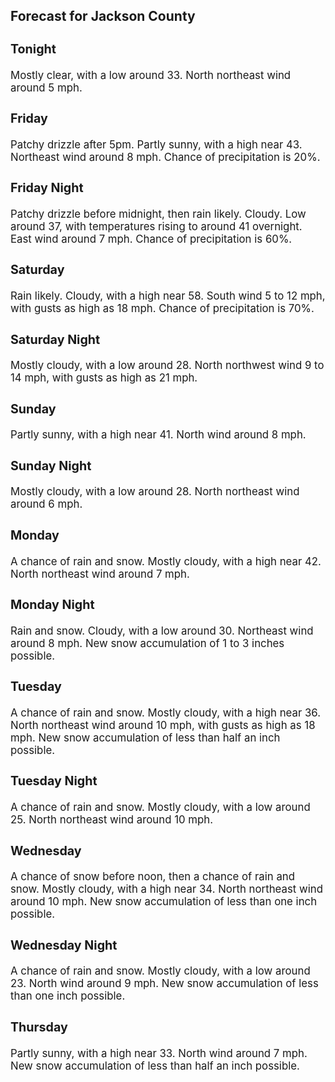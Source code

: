 <div>
   <h2>Forecast for Jackson County</h2>
   <p>
      <div style="font-size:120%">
         <h3>Tonight</h3>Mostly clear, with a low around 33. North northeast wind around 5 mph.<br></div>
   </p>
   <p>
      <div style="font-size:120%">
         <h3>Friday</h3>Patchy drizzle after 5pm. Partly sunny, with a high near 43. Northeast wind around 8 mph. Chance of precipitation is 20%.<br></div>
   </p>
   <p>
      <div style="font-size:120%">
         <h3>Friday Night</h3>Patchy drizzle before midnight, then rain likely. Cloudy. Low around 37, with temperatures rising to around 41 overnight.
         East wind around 7 mph. Chance of precipitation is 60%.<br></div>
   </p>
   <p>
      <div style="font-size:120%">
         <h3>Saturday</h3>Rain likely. Cloudy, with a high near 58. South wind 5 to 12 mph, with gusts as high as 18 mph. Chance of precipitation is
         70%.<br></div>
   </p>
   <p>
      <div style="font-size:120%">
         <h3>Saturday Night</h3>Mostly cloudy, with a low around 28. North northwest wind 9 to 14 mph, with gusts as high as 21 mph.<br></div>
   </p>
   <p>
      <div style="font-size:120%">
         <h3>Sunday</h3>Partly sunny, with a high near 41. North wind around 8 mph.<br></div>
   </p>
   <p>
      <div style="font-size:120%">
         <h3>Sunday Night</h3>Mostly cloudy, with a low around 28. North northeast wind around 6 mph.<br></div>
   </p>
   <p>
      <div style="font-size:120%">
         <h3>Monday</h3>A chance of rain and snow. Mostly cloudy, with a high near 42. North northeast wind around 7 mph.<br></div>
   </p>
   <p>
      <div style="font-size:120%">
         <h3>Monday Night</h3>Rain and snow. Cloudy, with a low around 30. Northeast wind around 8 mph. New snow accumulation of 1 to 3 inches possible.<br></div>
   </p>
   <p>
      <div style="font-size:120%">
         <h3>Tuesday</h3>A chance of rain and snow. Mostly cloudy, with a high near 36. North northeast wind around 10 mph, with gusts as high as 18
         mph. New snow accumulation of less than half an inch possible.<br></div>
   </p>
   <p>
      <div style="font-size:120%">
         <h3>Tuesday Night</h3>A chance of rain and snow. Mostly cloudy, with a low around 25. North northeast wind around 10 mph.<br></div>
   </p>
   <p>
      <div style="font-size:120%">
         <h3>Wednesday</h3>A chance of snow before noon, then a chance of rain and snow. Mostly cloudy, with a high near 34. North northeast wind around
         10 mph. New snow accumulation of less than one inch possible.<br></div>
   </p>
   <p>
      <div style="font-size:120%">
         <h3>Wednesday Night</h3>A chance of rain and snow. Mostly cloudy, with a low around 23. North wind around 9 mph. New snow accumulation of less than
         one inch possible.<br></div>
   </p>
   <p>
      <div style="font-size:120%">
         <h3>Thursday</h3>Partly sunny, with a high near 33. North wind around 7 mph. New snow accumulation of less than half an inch possible.<br></div>
   </p>
</div>